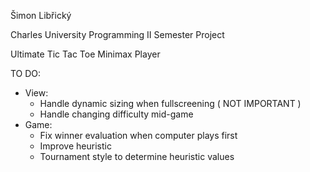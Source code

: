 Šimon Libřický

Charles University Programming II Semester Project

Ultimate Tic Tac Toe Minimax Player

TO DO:
 - View:
    - Handle dynamic sizing when fullscreening ( NOT IMPORTANT )
    - Handle changing difficulty mid-game
 - Game:
    - Fix winner evaluation when computer plays first
    - Improve heuristic
    - Tournament style to determine heuristic values